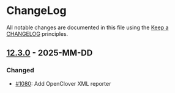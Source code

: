 # ChangeLog

All notable changes are documented in this file using the [Keep a CHANGELOG](http://keepachangelog.com/) principles.

## [12.3.0] - 2025-MM-DD

### Changed

* [#1080](https://github.com/sebastianbergmann/php-code-coverage/pull/1080): Add OpenClover XML reporter

[12.3.0]: https://github.com/sebastianbergmann/php-code-coverage/compare/12.2.1...main
